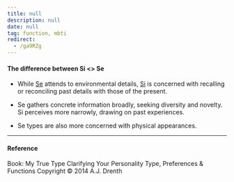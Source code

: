 ```yaml
---
title: null
description: null
date: null
tag: function, mbti
redirect:
  - /ga9RZg
---
```


#### The difference between Si <> Se

- While [Se](obsidian://open?vault=dwarves&file=brain%2FHR%2FMBTI%2FExtroverted%20Sensing%20-%20Se) attends to environmental details, [Si](obsidian://open?vault=dwarves&file=brain%2FHR%2FMBTI%2FIntroverted%20Sensing%20%20-%20Si) is concerned with recalling or reconciling past details with those of the present.

- Se gathers concrete information broadly, seeking diversity and novelty. Si perceives more narrowly, drawing on past experiences.

- Se types are also more concerned with physical appearances.

---

#### Reference

Book: My True Type Clarifying Your Personality Type, Preferences & Functions Copyright © 2014 A.J. Drenth
